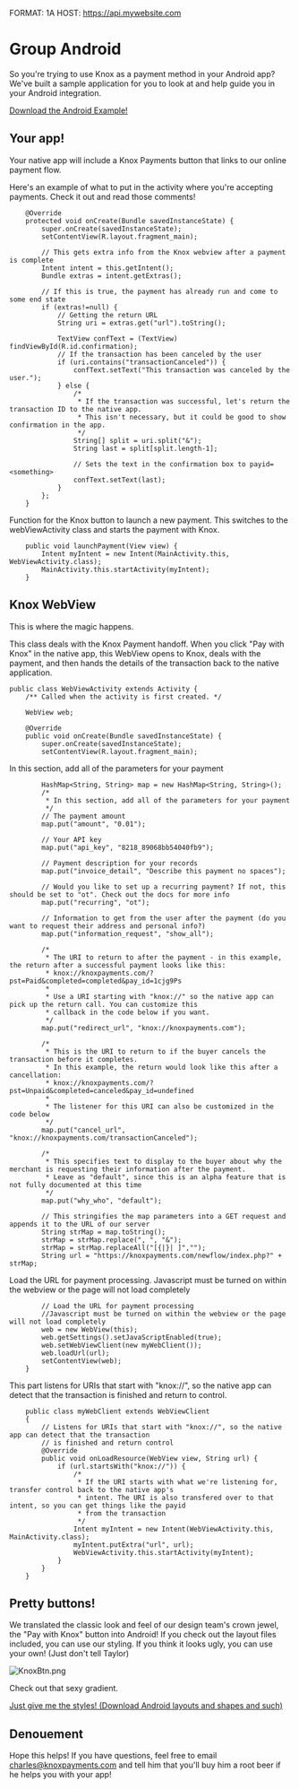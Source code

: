 FORMAT: 1A
HOST: https://api.mywebsite.com

# Group Android

So you're trying to use Knox as a payment method in your Android app? We've built a sample application for you to look at and help guide you in your Android integration.

[Download the Android Example!](http://localhost:8888/admin/docs/bin/KnoxAndroidExample.zip)

## Your app!

Your native app will include a Knox Payments button that links to our online payment flow.


Here's an example of what to put in the activity where you're accepting payments. Check it out and read those comments!
```
    @Override
    protected void onCreate(Bundle savedInstanceState) {
        super.onCreate(savedInstanceState);
        setContentView(R.layout.fragment_main);
        
        // This gets extra info from the Knox webview after a payment is complete
        Intent intent = this.getIntent();
        Bundle extras = intent.getExtras();
        
        // If this is true, the payment has already run and come to some end state
        if (extras!=null) {
        	// Getting the return URL
        	String uri = extras.get("url").toString();
        	
        	TextView confText = (TextView) findViewById(R.id.confirmation);
        	// If the transaction has been canceled by the user
        	if (uri.contains("transactionCanceled")) {
        		confText.setText("This transaction was canceled by the user.");
        	} else {
        		/* 
        		 * If the transaction was successful, let's return the transaction ID to the native app. 
        		 * This isn't necessary, but it could be good to show confirmation in the app.
        		 */
        		String[] split = uri.split("&");
                String last = split[split.length-1];
                
                // Sets the text in the confirmation box to payid=<something> 
                confText.setText(last);
        	}
        };
    }
```

Function for the Knox button to launch a new payment. This switches to the webViewActivity class and starts the payment with Knox.
```
    public void launchPayment(View view) {
    	Intent myIntent = new Intent(MainActivity.this, WebViewActivity.class);
    	MainActivity.this.startActivity(myIntent);
    }
```

## Knox WebView

This is where the magic happens.

This class deals with the Knox Payment handoff. When you click "Pay with Knox" in the native app, this WebView opens to Knox, deals with the payment, and then hands the details of the transaction back to the native application.

```
public class WebViewActivity extends Activity {
    /** Called when the activity is first created. */

    WebView web;

    @Override
    public void onCreate(Bundle savedInstanceState) {
        super.onCreate(savedInstanceState);
        setContentView(R.layout.fragment_main);
```

In this section, add all of the parameters for your payment

```
        HashMap<String, String> map = new HashMap<String, String>();
        /*
         * In this section, add all of the parameters for your payment
         */
        // The payment amount
        map.put("amount", "0.01");
        
        // Your API key
        map.put("api_key", "8218_89068bb54040fb9");
        
        // Payment description for your records
        map.put("invoice_detail", "Describe this payment no spaces");
        
        // Would you like to set up a recurring payment? If not, this should be set to "ot". Check out the docs for more info
        map.put("recurring", "ot");
        
        // Information to get from the user after the payment (do you want to request their address and personal info?)
        map.put("information_request", "show_all");
        
        /*
         * The URI to return to after the payment - in this example, the return after a successful payment looks like this:
         * knox://knoxpayments.com/?pst=Paid&completed=completed&pay_id=1cjg9Ps
         * 
         * Use a URI starting with "knox://" so the native app can pick up the return call. You can customize this
         * callback in the code below if you want.
         */
        map.put("redirect_url", "knox://knoxpayments.com");
        
        /*
         * This is the URI to return to if the buyer cancels the transaction before it completes.
         * In this example, the return would look like this after a cancellation:
         * knox://knoxpayments.com/?pst=Unpaid&completed=canceled&pay_id=undefined
         * 
         * The listener for this URI can also be customized in the code below
         */
        map.put("cancel_url", "knox://knoxpayments.com/transactionCanceled");
        
        /*
         * This specifies text to display to the buyer about why the merchant is requesting their information after the payment.
         * Leave as "default", since this is an alpha feature that is not fully documented at this time
         */
        map.put("why_who", "default");
        
        // This stringifies the map parameters into a GET request and appends it to the URL of our server 
        String strMap = map.toString();
    	strMap = strMap.replace(", ", "&");
    	strMap = strMap.replaceAll("[{|}| ]","");
    	String url = "https://knoxpayments.com/newflow/index.php?" + strMap;
```

Load the URL for payment processing. Javascript must be turned on within the webview or the page will not load completely

```
    	// Load the URL for payment processing
    	//Javascript must be turned on within the webview or the page will not load completely
        web = new WebView(this);
    	web.getSettings().setJavaScriptEnabled(true);
        web.setWebViewClient(new myWebClient());
        web.loadUrl(url);
        setContentView(web);
    }
```

This part listens for URIs that start with "knox://", so the native app can detect that the transaction is finished and return to control.

```
    public class myWebClient extends WebViewClient
    {
        // Listens for URIs that start with "knox://", so the native app can detect that the transaction 
    	// is finished and return control
        @Override
        public void onLoadResource(WebView view, String url) {
            if (url.startsWith("knox://")) {
            	/*
            	 * If the URI starts with what we're listening for, transfer control back to the native app's
            	 * intent. The URI is also transfered over to that intent, so you can get things like the payid
            	 * from the transaction
            	 */
            	Intent myIntent = new Intent(WebViewActivity.this, MainActivity.class);
                myIntent.putExtra("url", url);
                WebViewActivity.this.startActivity(myIntent);
            }
        }
    }
```

## Pretty buttons!

We translated the classic look and feel of our design team's crown jewel, the "Pay with Knox" button into Android! If you check out the layout files included, you can use our styling. If you think it looks ugly, you can use your own! (Just don't tell Taylor)

![KnoxBtn.png](http://localhost:8888/admin/docs/bin/KnoxBtn.png)

Check out that sexy gradient.

[Just give me the styles! (Download Android layouts and shapes and such)](http://localhost:8888/admin/docs/bin/KnoxStyles.zip)

## Denouement

Hope this helps! If you have questions, feel free to email charles@knoxpayments.com and tell him that you'll buy him a root beer if he helps you with your app!

